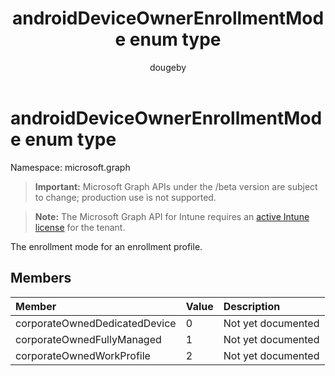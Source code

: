 ﻿---
title: "androidDeviceOwnerEnrollmentMode enum type"
description: "The enrollment mode for an enrollment profile."
author: "dougeby"
localization_priority: Normal
ms.prod: "intune"
doc_type: enumPageType
---

# androidDeviceOwnerEnrollmentMode enum type

Namespace: microsoft.graph

> **Important:** Microsoft Graph APIs under the /beta version are subject to change; production use is not supported.

> **Note:** The Microsoft Graph API for Intune requires an [active Intune license](https://go.microsoft.com/fwlink/?linkid=839381) for the tenant.

The enrollment mode for an enrollment profile.

## Members

| Member                        | Value | Description        |
| :---------------------------- | :---- | :----------------- |
| corporateOwnedDedicatedDevice | 0     | Not yet documented |
| corporateOwnedFullyManaged    | 1     | Not yet documented |
| corporateOwnedWorkProfile     | 2     | Not yet documented |
